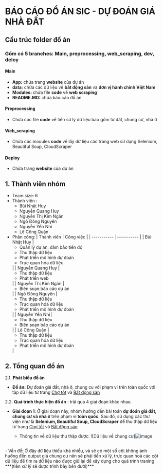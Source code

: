 <h1>BÁO CÁO ĐỒ ÁN SIC - DỰ ĐOÁN GIÁ NHÀ ĐẤT</h1>
<h2>Cấu trúc folder đồ án</h2>
<h3>Gồm có 5 branches: Main, preprocessing, web_scraping, dev, deloy</h3>
<h4>Main</h4>
  
  - **App:** chứa trang **website** của dự án
  - **data:** chứa các dữ liệu về **bất động sản** và **đơn vị hành chính Việt Nam**
  - **Modules:** chứa file **code** về **web scraping**
  - **README.MD:** chứa báo cáo đồ án
  <h4>Preprocessing</h4>
  
  - Chứa các file **code** về tiền sử lý dữ liệu bao gồm từ đất, chung cư, nhà ở
<h4>Web_scraping</h4>
  
  - Chứa các mouules **code** về lấy dữ liệu các trang web sử dụng Selenium, Beautiful Soup, CloudScraper
<h4>Deploy</h4>
  
  - Chứa trang **website** của dự án
<h2>1. Thành viên nhóm</h2>

* Team size: 6
* Thành viên :
  * Bùi Nhật Huy
  * Nguyễn Quang Huy
  * Nguyễn Thị Kim Ngân
  * Ngô Đông Nguyên
  * Nguyễn Yến Nhi
  * Lê Công Quận
* Phân công:
    | Thành viên | Công việc |
    | ----------- | ----------- |
    | Bùi Nhật Huy | <ul> <li>Quản lý dự án, đảm bảo tiến độ</li><li>Thu thập dữ liệu </li><li>Phát triển mô hình dự đoán</li><li>Trực quan hóa dữ liệu</li></ul>  |
    | Nguyễn Quang Huy  | <ul><li>Thu thập dữ liệu </li><li>Phát triển web</li></ul> |
    | Nguyễn Thị Kim Ngân  | <ul><li>Biên soạn báo cáo dự án </li></ul> |
    | Ngô Đông Nguyên  | <ul><li>Thu thập dữ liệu </li><li>Trực quan hóa dữ liệu </li><li>Phát triển mô hình dự đoán </li></ul> |
    | Nguyễn Yến Nhi  | <ul><li>Thu thập dữ liệu </li><li>Biên soạn báo cáo dự án </li></ul> |
    | Lê Công Quận  | <ul><li>Thu thập dữ liệu </li><li>Trực quan hóa dữ liệu </li><li>Phát triển mô hình dự đoán </li></ul> |

<h2>2. Tổng quan đồ án</h2>

2.1. **Phát biểu đồ án**

- **Đồ án:** Dự đoán giá đất, nhà ở, chung cu với phạm vi trên toàn quốc với tập dữ liệu từ trang [Chợ tốt](https://nha.chotot.com/) và [Bất động sản](https://batdongsan.com.vn/)

2.2. **Quá trình thực hiện đồ án** : trải qua 4 giai đoạn khác nhau.

  - **Giai đoạn 1**: Ở giai đoạn này, nhóm hướng đến bài toán **dự đoán giá đất, chung cư và nhà ở** trên phạm vi **toàn quốc**. Sau đó, sử dụng các thư viện như là **Selenium, Beautiful Soup, CloudScraper** để thu thập dữ liệu từ trang [Chợ tốt](https://nha.chotot.com/) và [Bất động sản](https://batdongsan.com.vn/)

    - Thông tin về dữ liệu thu thập được: ![Dữ liệu về chung cư]![image](https://github.com/user-attachments/assets/afd5f2f3-71e0-4780-901a-f4967f569d7e)
<br>
    - Vấn đề: Ở đây dữ liệu thiếu khá nhiều, và sẽ có một số cột không ảnh hưởng đến output giá chung cư nên sẽ phải tiền xử lý, trực quan hoá các cột dữ liệu để tìm ra dữ liệu nào được giữ lại để xây dựng cho quá trình traning ***(tiền xử lý sẽ được trình bày bên dưới)***




